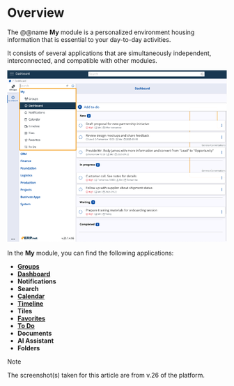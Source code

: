 # Overview

The @@name **My** module is a personalized environment housing information that is essential to your day-to-day activities.

It consists of several applications that are simultaneously independent, interconnected, and compatible with other modules.

![pictures](pictures/my_v266.png)

In the **My** module, you can find the following applications:

* **[Groups](groups/index.md)**
* **[Dashboard](dashboard/index.md)**
* **Notifications**
* **Search** 
* **[Calendar](calendar/index.md)**
* **[Timeline](timeline/index.md)**
* **Tiles**
* **[Favorites](favorites/index.md)**
* **[To Do](todo/index.md)**
* **Documents**
* **AI Assistant**
* **Folders**

> [!NOTE]
> 
> The screenshot(s) taken for this article are from v.26 of the platform.
